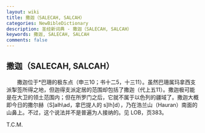 ```yaml
---
layout: wiki
title: 撒迦（SALECAH, SALCAH）
categories: NewBibleDictionary
description: 圣经新词典 - 撒迦（SALECAH, SALCAH）
keywords: 撒迦, SALECAH, SALCAH
comments: false
---
```


## 撒迦（SALECAH, SALCAH）

　　撒迦位于*巴珊的极东点（申三10；书十二5，十三11）。虽然巴珊属玛拿西支派掣签所得之地，但迦得支派定居的范围却包括了撒迦（代上五11）。撒迦极可能是在大卫的领土范围内；但在所罗门之后，它就不属于以色列的疆域了。撒迦大概即今日的撒尔赫（S]alh\ad，拿巴提人的 s]lh]d），乃在浩兰山（Hauran）南面的山鼻上。不过，这个说法并不是普遍为人接纳的。见 LOB，页383。

T.C.M.








